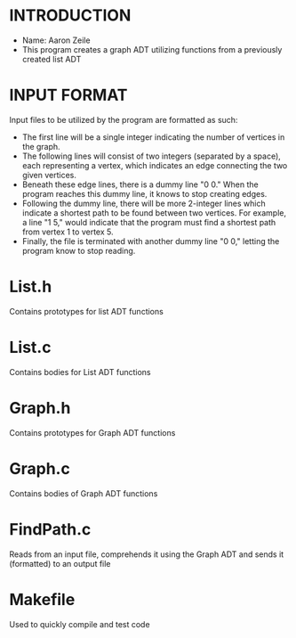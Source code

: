 # INTRODUCTION
- Name: Aaron Zeile
- This program creates a graph ADT utilizing functions from a previously created list ADT
# INPUT FORMAT
Input files to be utilized by the program are formatted as such:
- The first line will be a single integer indicating the number of vertices in the graph. 
- The following lines will consist of two integers (separated by a space), each representing a vertex, which indicates an edge connecting the two given vertices.
- Beneath these edge lines, there is a dummy line "0 0." When the program reaches this dummy line, it knows to stop creating edges.
- Following the dummy line, there will be more 2-integer lines which indicate a shortest path to be found between two vertices. For example, a line "1 5," would indicate that the program must find a shortest path from vertex 1 to vertex 5.
- Finally, the file is terminated with another dummy line "0 0," letting the program know to stop reading.
# List.h
Contains prototypes for list ADT functions
# List.c
Contains bodies for List ADT functions
# Graph.h
Contains prototypes for Graph ADT functions
# Graph.c
Contains bodies of Graph ADT functions
# FindPath.c
Reads from an input file, comprehends it using the Graph ADT and sends it (formatted) to an output file
# Makefile
Used to quickly compile and test code
